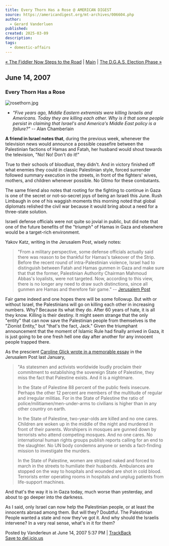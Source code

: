 ```yaml
---
title: Every Thorn Has a Rose @ AMERICAN DIGEST
source: https://americandigest.org/mt-archives/006604.php
author:
  - Gerard Vanderluen
published: 
created: 2025-03-09
description: 
tags:
  - domestic-affairs
---
```

[« The Fiddler Now Steps to the Road](http://americandigest.org/mt-archives/006603.php) | [Main](http://americandigest.org/) | [The D.G.A.S. Election Phase »](http://americandigest.org/mt-archives/006610.php)

## June 14, 2007

### Every Thorn Has a Rose

![rosethorn.jpg](http://americandigest.org/rosethorn.jpg)

- *"Five years ago, Middle Eastern extremists were killing Israelis and Americans. Today they are killing each other. Why is it that some people persist in claiming that Israel's and America's Middle East policy is a failure?"* -- Alan Chamberlain

**A friend in Israel notes that**, during the previous week, whenever the television news would announce a possible ceasefire between the Palestinian factions of Hamas and Fatah, her husband would shout towards the television, "No! No! Don't do it!"

True to their schools of bloodlust, they didn't. And in victory finished off what enemies they could in classic Palestinian style, forced surrender followed summary execution in the streets, in front of the fighters' wives, mothers, and children whenever possible. No Gitmo for these combatants.

The same friend also notes that rooting for the fighting to continue in Gaza is one of the secret or not-so-secret joys of being an Israeli this June. Rush Limbaugh in one of his waggish moments this morning noted that global diplomats relished the civil war because it would bring about a need for a three-state solution.

Israeli defense officials were not quite so jovial in public, but did note that one of the future benefits of the "triumph" of Hamas in Gaza and elsewhere would be a target-rich environment.

Yakov Katz, writing in the Jerusalem Post, wisely notes:

> "From a military perspective, some defense officials actually said there was reason to be thankful for Hamas's takeover of the Strip. Before the recent round of intra-Palestinian violence, Israel had to distinguish between Fatah and Hamas gunmen in Gaza and make sure that that the former, Palestinian Authority Chairman Mahmoud Abbas's loyalists, were not targeted. Now, according to this view, there is no longer any need to draw such distinctions, since all gunmen are Hamas and therefore fair game." -- [Jerusalem Post](http://www.jpost.com/servlet/Satellite?cid=1181813036987&pagename=JPost%2FJPArticle%2FShowFull "Israel's options: Disconnect from Gaza or talk to Hamas | Jerusalem Post")

Fair game indeed and one hopes there will be some followup. But with or without Israel, the Palestinians will go on killing each other in increasing numbers. Why? Because its what they do. After 60 years of hate, it is all they know. Killing is their destiny. It might seem strange that the only "entity" that can now save the Palestinian people from themselves is the "Zionist Entity," but "that's the fact, Jack." Given the triumphant announcement that the moment of Islamic Rule had finally arrived in Gaza, it is just going to be one fresh hell one day after another for any innocent people trapped there.

As the prescient [Caroline Glick wrote in a memorable essay](http://www.jpost.com/servlet/Satellite?apage=1&cid=1167467841899&pagename=JPost%2FJPArticle%2FShowFull) in the Jerusalem Post last January,

> "As statesmen and activists worldwide loudly proclaim their commitment to establishing the sovereign State of Palestine, they miss the fact that Palestine exists. And it is a nightmare.
> 
> In the State of Palestine 88 percent of the public feels insecure. Perhaps the other 12 percent are members of the multitude of regular and irregular militias. For in the State of Palestine the ratio of police/militiamen/men-under-arms to civilians is higher than in any other country on earth.
> 
> In the State of Palestine, two-year-olds are killed and no one cares. Children are woken up in the middle of the night and murdered in front of their parents. Worshipers in mosques are gunned down by terrorists who attend competing mosques. And no one cares. No international human rights groups publish reports calling for an end to the slaughter. No UN body condemns anyone or sends a fact-finding mission to investigate the murders.
> 
> In the State of Palestine, women are stripped naked and forced to march in the streets to humiliate their husbands. Ambulances are stopped on the way to hospitals and wounded are shot in cold blood. Terrorists enter operating rooms in hospitals and unplug patients from life-support machines.

And that's the way it is in Gaza today, much worse than yesterday, and about to go deeper into the darkness.

As I said, only Israel can now help the Palestinian people, or at least the innocents abroad among them. But will they? Doubtful. The Palestinian People wanted a state and now they've got it. And why should the Israelis intervene? In a very real sense, what's in it for them?

Posted by Vanderleun at June 14, 2007 5:37 PM | [TrackBack](http://www.americandigest.org/mt/mt-tb.cgi?__mode=view&entry_id=6604)  
[Save to del.icio.us](http://del.icio.us/post?url=http://americandigest.org/mt-archives/006604.php&title=Every%20Thorn%20Has%20a%20Rose)